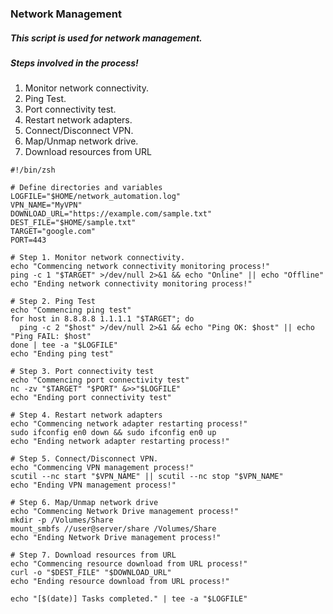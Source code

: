 ### Network Management 

##### This script is used for network management.

##### Steps involved in the process!

1. Monitor network connectivity.
2. Ping Test.
3. Port connectivity test.
4. Restart network adapters.
5. Connect/Disconnect VPN.
6. Map/Unmap network drive.
7. Download resources from URL

```
#!/bin/zsh

# Define directories and variables
LOGFILE="$HOME/network_automation.log"
VPN_NAME="MyVPN"
DOWNLOAD_URL="https://example.com/sample.txt"
DEST_FILE="$HOME/sample.txt"
TARGET="google.com"
PORT=443

# Step 1. Monitor network connectivity.
echo "Commencing network connectivity monitoring process!"
ping -c 1 "$TARGET" >/dev/null 2>&1 && echo "Online" || echo "Offline"
echo "Ending network connectivity monitoring process!"

# Step 2. Ping Test
echo "Commencing ping test"
for host in 8.8.8.8 1.1.1.1 "$TARGET"; do
  ping -c 2 "$host" >/dev/null 2>&1 && echo "Ping OK: $host" || echo "Ping FAIL: $host"
done | tee -a "$LOGFILE"
echo "Ending ping test"

# Step 3. Port connectivity test
echo "Commencing port connectivity test"
nc -zv "$TARGET" "$PORT" &>>"$LOGFILE"
echo "Ending port connectivity test"

# Step 4. Restart network adapters
echo "Commencing network adapter restarting process!"
sudo ifconfig en0 down && sudo ifconfig en0 up
echo "Ending network adapter restarting process!"

# Step 5. Connect/Disconnect VPN.
echo "Commencing VPN management process!"
scutil --nc start "$VPN_NAME" || scutil --nc stop "$VPN_NAME"
echo "Ending VPN management process!"

# Step 6. Map/Unmap network drive
echo "Commencing Network Drive management process!"
mkdir -p /Volumes/Share
mount_smbfs //user@server/share /Volumes/Share
echo "Ending Network Drive management process!"

# Step 7. Download resources from URL
echo "Commencing resource download from URL process!"
curl -o "$DEST_FILE" "$DOWNLOAD_URL"
echo "Ending resource download from URL process!"

echo "[$(date)] Tasks completed." | tee -a "$LOGFILE"
```


